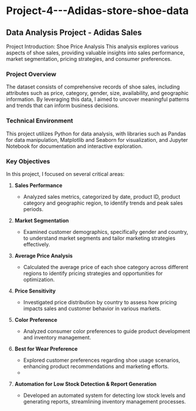# Project-4---Adidas-store-shoe-data

## Data Analysis Project - Adidas Sales
Project Introduction: Shoe Price Analysis
This analysis explores various aspects of shoe sales, providing valuable insights into sales performance, market segmentation, pricing strategies, and consumer preferences.

### Project Overview
The dataset consists of comprehensive records of shoe sales, including attributes such as price, category, gender, size, availability, and geographic information. By leveraging this data, I aimed to uncover meaningful patterns and trends that can inform business decisions.

### Technical Environment 
This project utilizes Python for data analysis, with libraries such as Pandas for data manipulation, Matplotlib and Seaborn for visualization, and Jupyter Notebook for documentation and interactive exploration.

### Key Objectives
In this project, I focused on several critical areas:

1. **Sales Performance**
   - Analyzed sales metrics, categorized by date, product ID, product category and geographic region, to identify trends and peak sales periods.

2. **Market Segmentation**
   - Examined customer demographics, specifically gender and country, to understand market segments and tailor marketing strategies effectively.
     
3. **Average Price Analysis**
   - Calculated the average price of each shoe category across different regions to identify pricing strategies and opportunities for optimization.
     
4. **Price Sensitivity**
   - Investigated price distribution by country to assess how pricing impacts sales and customer behavior in various markets.
     
5. **Color Preference**
   - Analyzed consumer color preferences to guide product development and inventory management.
     
6. **Best for Wear Preference**
   - Explored customer preferences regarding shoe usage scenarios, enhancing product recommendations and marketing efforts.
   - 
7. **Automation for Low Stock Detection & Report Generation**
   - Developed an automated system for detecting low stock levels and generating reports, streamlining inventory management processes.

